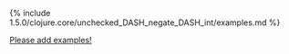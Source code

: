 {% include 1.5.0/clojure.core/unchecked_DASH_negate_DASH_int/examples.md %}

[Please add examples!](https://github.com/arrdem/grimoire/edit/master/_includes/1.6.0/clojure.core/unchecked_DASH_negate_DASH_int/examples.md)
